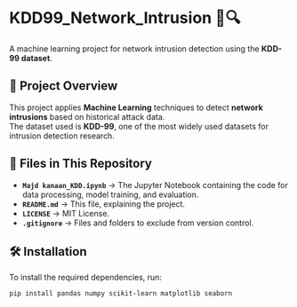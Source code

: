 # KDD99_Network_Intrusion 🚀🔍  
A machine learning project for network intrusion detection using the **KDD-99 dataset**.

## 📌 Project Overview
This project applies **Machine Learning** techniques to detect **network intrusions** based on historical attack data.  
The dataset used is **KDD-99**, one of the most widely used datasets for intrusion detection research.

## 📂 Files in This Repository
- **`Majd kanaan_KDD.ipynb`** → The Jupyter Notebook containing the code for data processing, model training, and evaluation.
- **`README.md`** → This file, explaining the project.
- **`LICENSE`** → MIT License.
- **`.gitignore`** → Files and folders to exclude from version control.

## 🛠 Installation
To install the required dependencies, run:
```bash
pip install pandas numpy scikit-learn matplotlib seaborn

